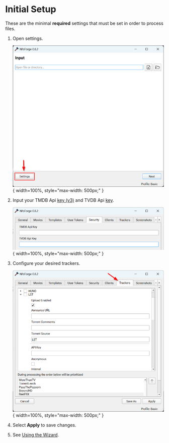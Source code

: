 # Initial Setup

These are the minimal **required** settings that must be set in order to process files.

1. Open settings.

    ![Initial Settings](../images/initial_setup/initial-settings.png){ width=100%, style="max-width: 500px;" }

2. Input your TMDB Api [key (v3)](https://www.themoviedb.org/settings/api) and TVDB Api [key](https://thetvdb.com/api-information).

    ![TVDb TMDb Keys](../images/initial_setup/tmdb-tvdb-keys.png){ width=100%, style="max-width: 500px;" }

3. Configure your desired trackers.

    ![TVDb TMDb Keys](../images/initial_setup/trackers.png){ width=100%, style="max-width: 500px;" }

4. Select **Apply** to save changes.

5. See [Using the Wizard](using-the-wizard.md).
